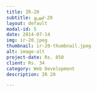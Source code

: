 ```yaml
---
title: IR-20
subtitle: ஐஅரஂ-20
layout: default
modal-id: 5
date: 2014-07-14
img: ir-20.jpeg
thumbnail: ir-20-thumbnail.jpeg
alt: image-alt
project-date: Rs. 850
client: Rs. 34
category: Web Development
description: IR 20

---
```

